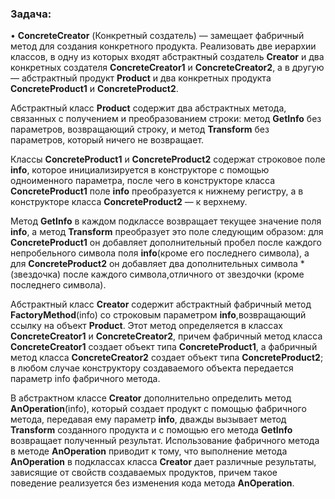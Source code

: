 ### Задача:
• **ConcreteCreator** (Конкретный создатель) — замещает фабричный метод для создания конкретного продукта.
Реализовать две иерархии классов, в одну из которых входят абстрактный создатель **Creator**
и два конкретных создателя **ConcreteCreator1** и **ConcreteCreator2**,
а в другую — абстрактный продукт **Product** и два конкретных продукта **ConcreteProduct1** и **ConcreteProduct2**.

Абстрактный класс **Product** содержит два абстрактных метода, связанных с получением и преобразованием строки:
метод **GetInfo** без параметров, возвращающий строку,
и метод **Transform** без параметров, который ничего не возвращает.

Классы **ConcreteProduct1** и **ConcreteProduct2** содержат строковое поле **info**, которое инициализируется в конструкторе
с помощью одноименного параметра, после чего в конструкторе класса **ConcreteProduct1** поле **info** преобразуется
к нижнему регистру, а в конструкторе класса **ConcreteProduct2** — к верхнему.

Метод **GetInfo** в каждом подклассе возвращает текущее значение поля **info**,
а метод **Transform** преобразует это поле следующим образом:
для **ConcreteProduct1** он добавляет дополнительный пробел после каждого непробельного символа поля **info**(кроме его последнего символа),
а для **ConcreteProduct2** он добавляет два дополнительных символа * (звездочка) после каждого символа,отличного от звездочки (кроме последнего символа).

Абстрактный класс **Creator** содержит абстрактный фабричный метод **FactoryMethod**(info) со строковым параметром **info**,возвращающий ссылку на объект **Product**.
Этот метод определяется в классах **ConcreteCreator1** и **ConcreteCreator2**, причем фабричный метод класса **ConcreteCreator1** создает объект типа **ConcreteProduct1**,
а фабричный метод класса **ConcreteCreator2** создает объект типа **ConcreteProduct2**;
в любом случае конструктору создаваемого объекта передается параметр info фабричного метода.

В абстрактном классе **Creator** дополнительно определить метод **AnOperation**(info), который создает продукт с помощью фабричного метода,
передавая ему параметр **info**, дважды вызывает метод **Transform** созданного продукта и с помощью его метода **GetInfo** возвращает полученный результат.
Использование фабричного метода в методе **AnOperation** приводит к тому, что выполнение метода **AnOperation** в подклассах класса **Creator**
дает различные результаты, зависящие от свойств создаваемых продуктов, причем такое поведение реализуется без изменения кода метода **AnOperation**.